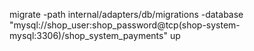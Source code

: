 migrate -path internal/adapters/db/migrations -database "mysql://shop_user:shop_password@tcp(shop-system-mysql:3306)/shop_system_payments" up
